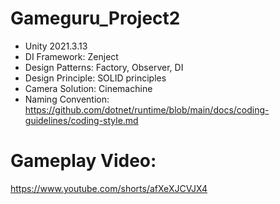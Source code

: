 # Gameguru_Project2
- Unity 2021.3.13
- DI Framework: Zenject
- Design Patterns: Factory, Observer, DI
- Design Principle: SOLID principles
- Camera Solution: Cinemachine
- Naming Convention: https://github.com/dotnet/runtime/blob/main/docs/coding-guidelines/coding-style.md
# Gameplay Video:
 https://www.youtube.com/shorts/afXeXJCVJX4
